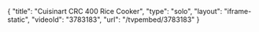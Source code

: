 {
    "title": "Cuisinart CRC 400 Rice Cooker",
    "type": "solo",
    "layout": "iframe-static",
    "videoId": "3783183",
    "url": "\/tvpembed\/3783183"
}